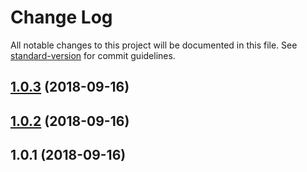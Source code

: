 # Change Log

All notable changes to this project will be documented in this file. See [standard-version](https://github.com/conventional-changelog/standard-version) for commit guidelines.

<a name="1.0.3"></a>
## [1.0.3](https://github.com/daliborgogic/nuxt-brotli/compare/v1.0.2...v1.0.3) (2018-09-16)



<a name="1.0.2"></a>
## [1.0.2](https://github.com/daliborgogic/nuxt-brotli/compare/v1.0.1...v1.0.2) (2018-09-16)



<a name="1.0.1"></a>
## 1.0.1 (2018-09-16)
